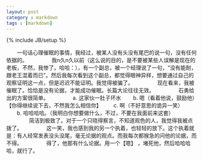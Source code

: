 ```yaml
---
layout: post
category : markdown
tags : [markdown]
---
```

{% include JB/setup %}


　　一句话心理催眠的事情，我经过，被某人没有头没有尾巴的说一句，没有任何依据的。 
　　 
　　我n久n久以前（这么说的目的，是不要被某些人误解是现在的老板，不然，我惨了。哈哈：），有一个副总，被一个经理说了一句，“没有能耐，跟老王混着而已”。然后我每次看到这个副总，都觉得眼神异样，想要通过自己的观察证明这一点，但是迟迟不能证明。我觉得被骗了。 
　　 
　　现在看来，我被催眠了。恰恰是没有论据，才能成功催眠。长篇大论往往无效。
　　 
　　石勇给出的方案很简单。 
　　 
　　a. 这家伙一肚子坏水 
　　b. 嗯（看着他说，鼓励他）【你得继续说下去，不然我怎么相信你】 
　　c. 啊（不好意思的诡异一笑） 
　　b. 哈哈哈哈。（我明白你想要做什么，不过，不要在我面前来这套） 
　　 
　　简洁到极致了。对于一个只晓得察言，不知道观色的人，我觉得我被点拨了。 
　　 
　　这一笑，我也感到我的另一个执着，也轻轻的放下。这个执着就是：有人经常发表没头没尾，毫无论据的观点。而我每次都猴急的问他的论据，而不得。 
　　 
　　得了，他那有什么论据。用一个【嗯】 ，堵死他，然后哈哈哈哈，就行了。 